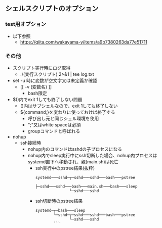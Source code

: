 ## シェルスクリプトのオプション

### test用オプション

* 以下参照
    * https://qiita.com/wakayama-y/items/a9b7380263da77e51711

### その他

* スクリプト実行時にログ取得
    * ./(実行スクリプト) 2>&1 | tee log.txt
* set -u 時に変数が空文字又は未定義か確認
    * [[ -v (変数名) ]]
        * bash限定
* $()内でexit 1しても終了しない問題
  * ()内はサブシェルなので、exit 1しても終了しない
  * ${command;}を変わりに使っておけば終了する
    * 呼び出し元と同じシェル環境を使用
    * ";"又はwhite spaceは必須
    * groupコマンドと呼ばれる
* nohup
  * ssh接続時
    * nohup内のコマンドはsshdの子プロセスになる
    * nohup内でsleep実行中にssh切断した場合、nohup内プロセスはsystemd直下へ移動され、親(main.sh)は死亡
      * ssh実行中のpstree結果(抜粋)
        ```
        systemd───sshd─┬─sshd───sshd───bash───pstree
                       ├─sshd───sshd───bash───main.sh───bash───sleep
                       └─sshd───sshd
        ```
      * ssh切断時のpstree結果
        ```
        systemd─┬─bash───sleep
                └─sshd─┬─sshd───sshd───bash───pstree
                       └─sshd───sshd
                ```
